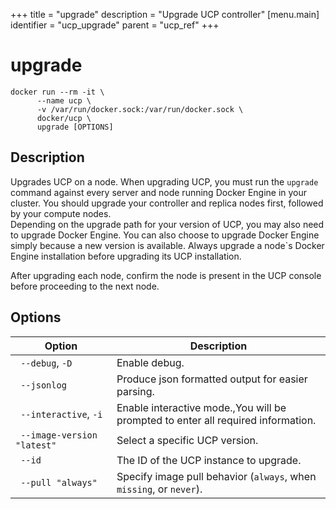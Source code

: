 +++
title = "upgrade"
description = "Upgrade UCP controller"
[menu.main]
identifier = "ucp_upgrade"
parent = "ucp_ref"
+++

# upgrade

```
docker run --rm -it \
      --name ucp \
      -v /var/run/docker.sock:/var/run/docker.sock \
      docker/ucp \
      upgrade [OPTIONS]
```

## Description

Upgrades UCP on a node. When upgrading UCP, you must run the `upgrade` command
against every server and node running Docker Engine in your cluster. You should
upgrade your controller and replica nodes first, followed by your compute nodes.  
Depending on the upgrade path for your version of UCP, you may also need to
upgrade Docker Engine. You can also choose to upgrade Docker Engine simply
because a new version is available.  Always upgrade a node`s Docker Engine
installation before upgrading its UCP installation.

After upgrading each node, confirm the node is present in the UCP console
before proceeding to the next node.

## Options

| Option | Description |
|-----------------------------|----------------------------------------------------------------------------------|
| ` --debug`, `-D` | Enable debug. |
| ` --jsonlog` | Produce json formatted output for easier parsing. |
| ` --interactive`, `-i` | Enable interactive mode.,You will be prompted to enter all required information. |
| ` --image-version "latest"` | Select a specific UCP version. |
| ` --id` | The ID of the UCP instance to upgrade. |
| ` --pull "always"` | Specify image pull behavior (`always`, when `missing`, or `never`). |
